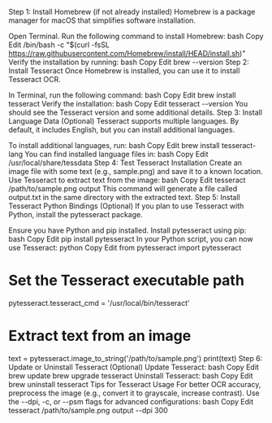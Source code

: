 Step 1: Install Homebrew (if not already installed)
Homebrew is a package manager for macOS that simplifies software installation.

Open Terminal.
Run the following command to install Homebrew:
bash
Copy
Edit
/bin/bash -c "$(curl -fsSL https://raw.githubusercontent.com/Homebrew/install/HEAD/install.sh)"
Verify the installation by running:
bash
Copy
Edit
brew --version
Step 2: Install Tesseract
Once Homebrew is installed, you can use it to install Tesseract OCR.

In Terminal, run the following command:
bash
Copy
Edit
brew install tesseract
Verify the installation:
bash
Copy
Edit
tesseract --version
You should see the Tesseract version and some additional details.
Step 3: Install Language Data (Optional)
Tesseract supports multiple languages. By default, it includes English, but you can install additional languages.

To install additional languages, run:
bash
Copy
Edit
brew install tesseract-lang
You can find installed language files in:
bash
Copy
Edit
/usr/local/share/tessdata
Step 4: Test Tesseract Installation
Create an image file with some text (e.g., sample.png) and save it to a known location.
Use Tesseract to extract text from the image:
bash
Copy
Edit
tesseract /path/to/sample.png output
This command will generate a file called output.txt in the same directory with the extracted text.
Step 5: Install Tesseract Python Bindings (Optional)
If you plan to use Tesseract with Python, install the pytesseract package.

Ensure you have Python and pip installed. Install pytesseract using pip:
bash
Copy
Edit
pip install pytesseract
In your Python script, you can now use Tesseract:
python
Copy
Edit
from pytesseract import pytesseract

# Set the Tesseract executable path
pytesseract.tesseract_cmd = '/usr/local/bin/tesseract'

# Extract text from an image
text = pytesseract.image_to_string('/path/to/sample.png')
print(text)
Step 6: Update or Uninstall Tesseract (Optional)
Update Tesseract:
bash
Copy
Edit
brew update
brew upgrade tesseract
Uninstall Tesseract:
bash
Copy
Edit
brew uninstall tesseract
Tips for Tesseract Usage
For better OCR accuracy, preprocess the image (e.g., convert it to grayscale, increase contrast).
Use the --dpi, -c, or --psm flags for advanced configurations:
bash
Copy
Edit
tesseract /path/to/sample.png output --dpi 300
